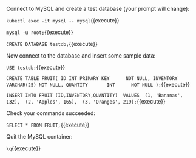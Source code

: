 Connect to MySQL and create a test database (your prompt will change):

`kubectl exec -it mysql -- mysql`{{execute}}

`mysql -u root;`{{execute}}

`CREATE DATABASE testdb;`{{execute}}

Now connect to the database and insert some sample data:

`USE testdb;`{{execute}}

`CREATE TABLE FRUIT(
  ID INT PRIMARY KEY      NOT NULL,
  INVENTORY      VARCHAR(25) NOT NULL,
  QUANTITY       INT      NOT NULL
);`{{execute}}

`INSERT INTO FRUIT (ID,INVENTORY,QUANTITY) 
VALUES 
(1, 'Bananas', 132), 
(2, 'Apples', 165), 
(3, 'Oranges', 219);`{{execute}}

Check your commands succeeded:

`SELECT * FROM FRUIT;`{{execute}}

Quit the MySQL container:

`\q`{{execute}}
